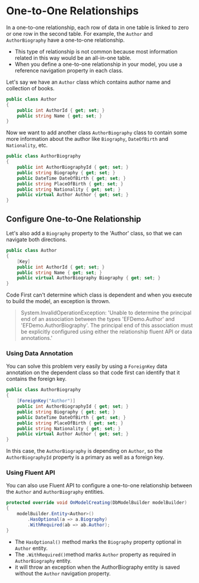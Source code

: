 # One-to-One Relationships

In a one-to-one relationship, each row of data in one table is linked to zero or one row in the second table. For example, the `Author` and `AuthorBiography` have a one-to-one relationship.

 - This type of relationship is not common because most information related in this way would be an all-in-one table.
 - When you define a one-to-one relationship in your model, you use a reference navigation property in each class.

Let's say we have an `Author` class which contains author name and collection of books.

```csharp
public class Author
{
    public int AuthorId { get; set; }
    public string Name { get; set; }
}
```

Now we want to add another class `AuthorBiography` class to contain some more information about the author like `Biography`, `DateOfBirth` and `Nationality`, etc.

```csharp
public class AuthorBiography
{
    public int AuthorBiographyId { get; set; }
    public string Biography { get; set; }
    public DateTime DateOfBirth { get; set; }
    public string PlaceOfBirth { get; set; }
    public string Nationality { get; set; }
    public virtual Author Author { get; set; }
}
```

## Configure One-to-One Relationship

Let's also add a `Biography` property to the 'Author' class, so that we can navigate both directions.

```csharp
public class Author
{
    [Key]
    public int AuthorId { get; set; }
    public string Name { get; set; }
    public virtual AuthorBiography Biography { get; set; }
}
```

Code First can't determine which class is dependent and when you execute to build the model, an exception is thrown.

> System.InvalidOperationException: 'Unable to determine the principal end of an association between the types 'EFDemo.Author' and 'EFDemo.AuthorBiography'. The principal end of this association must be explicitly configured using either the relationship fluent API or data annotations.'

### Using Data Annotation

You can solve this problem very easily by using a `ForeignKey` data annotation on the dependent class so that code first can identify that it contains the foreign key.

```csharp
public class AuthorBiography
{
    [ForeignKey("Author")]
    public int AuthorBiographyId { get; set; }
    public string Biography { get; set; }
    public DateTime DateOfBirth { get; set; }
    public string PlaceOfBirth { get; set; }
    public string Nationality { get; set; }
    public virtual Author Author { get; set; }
}
```

In this case, the `AuthorBiography` is depending on `Author`, so the `AuthorBiographyId` property is a primary as well as a foreign key.

### Using Fluent API

You can also use Fluent API to configure a one-to-one relationship between the `Author` and `AuthorBiography` entities.

```csharp
protected override void OnModelCreating(DbModelBuilder modelBuilder)
{
    modelBuilder.Entity<Author>()
        .HasOptional(a => a.Biography)
        .WithRequired(ab => ab.Author);
}
```

 - The `HasOptional()` method marks the `Biography` property optional in `Author` entity.
 - The `.WithRequired()`method marks `Author` property as required in `AuthorBiography` entity.
 - it will throw an exception when the AuthorBiography entity is saved without the `Author` navigation property.